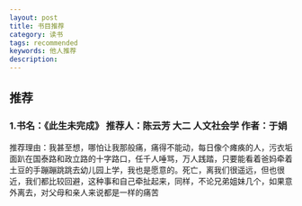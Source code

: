 ```yaml
---
layout: post
title: 书目推荐
category: 读书
tags: recommended
keywords: 他人推荐
description: 
---
```


## 推荐

### 1.书名：《此生未完成》 推荐人：陈云芳 大二 人文社会学 作者：于娟
推荐理由：我甚至想，哪怕让我那般痛，痛得不能动，每日像个瘫痪的人，污衣垢面趴在国泰路和政立路的十字路口，任千人唾骂，万人践踏，只要能看着爸妈牵着土豆的手蹦蹦跳跳去幼儿园上学，我也是愿意的。死亡，离我们很遥远，但也很近，我们都比较回避，这种事和自己牵扯起来，同样，不论兄弟姐妹几个，如果意外离去，对父母和亲人来说都是一样的痛苦
